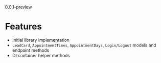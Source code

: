 0.0.1-preview
# Features
* Initial library implementation
* `LeadCard`, `AppointmentTimes`, `AppointmentDays`, `Login/Logout` models and endpoint methods
* DI container helper methods
